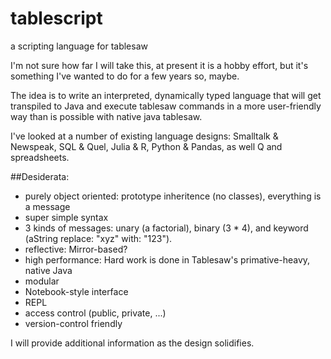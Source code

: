 # tablescript
a  scripting language for tablesaw

I'm not sure how far I will take this, at present it is a hobby effort, but it's something I've wanted to do
for a few years so, maybe.

The idea is to write an interpreted, dynamically typed language that will get transpiled to Java and 
execute tablesaw commands in a more user-friendly way than is possible with native java tablesaw. 

I've looked at a number of existing language designs: Smalltalk & Newspeak, SQL & Quel, Julia & R, Python & Pandas,
as well Q and spreadsheets.  

##Desiderata:
* purely object oriented: prototype inheritence (no classes), everything is a message
* super simple syntax
* 3 kinds of messages: unary (a factorial), binary (3 * 4), and keyword (aString replace: "xyz" with: "123").
* reflective: Mirror-based?
* high performance: Hard work is done in Tablesaw's primative-heavy, native Java 
* modular
* Notebook-style interface
* REPL
* access control (public, private, ...)
* version-control friendly

I will provide additional information as the design solidifies.
